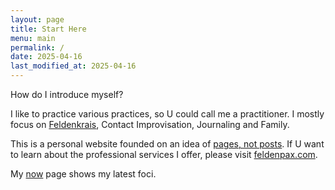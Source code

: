```yaml
---
layout: page
title: Start Here
menu: main
permalink: /
date: 2025-04-16
last_modified_at: 2025-04-16
---
```

How do I introduce myself?

I like to practice various practices, so U could call me a practitioner.
I mostly focus on [Feldenkrais](/feldenkrais), Contact Improvisation, Journaling and Family.

This is a personal website founded on an idea of [pages, not posts](/pagesnotposts). 
If U want to learn about the professional services I offer, please visit [feldenpax.com](https://feldenpax.com).

My [now](/now) page shows my latest foci.
